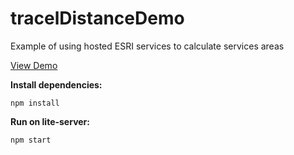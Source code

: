 # tracelDistanceDemo
Example of using hosted ESRI services to calculate services areas

[View Demo](https://marsmith.github.io/travelDistanceDemo/)

**Install dependencies:**
```
npm install
```
**Run on lite-server:**
```
npm start
```